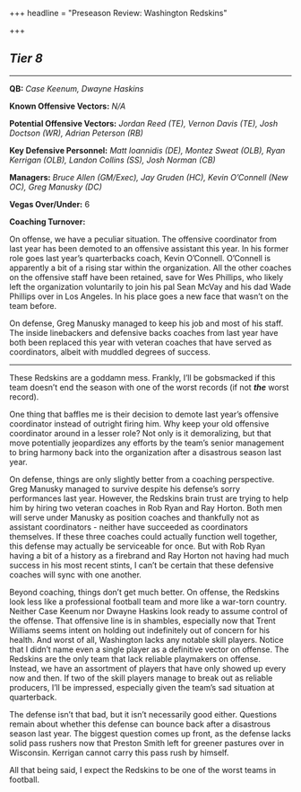 +++
headline = "Preseason Review: Washington Redskins"

+++
## **_Tier 8_**

***

**QB:** _Case Keenum, Dwayne Haskins_

**Known Offensive Vectors:** _N/A_

**Potential Offensive Vectors:** _Jordan Reed (TE), Vernon Davis (TE), Josh Doctson (WR), Adrian Peterson (RB)_

**Key Defensive Personnel:** _Matt Ioannidis (DE), Montez Sweat (OLB), Ryan Kerrigan (OLB), Landon Collins (SS), Josh Norman (CB)_

**Managers:** _Bruce Allen (GM/Exec), Jay Gruden (HC), Kevin O’Connell (New OC), Greg Manusky (DC)_

**Vegas Over/Under:** 6

**Coaching Turnover:**

On offense, we have a peculiar situation. The offensive coordinator from last year has been demoted to an offensive assistant this year. In his former role goes last year’s quarterbacks coach, Kevin O’Connell. O’Connell is apparently a bit of a rising star within the organization. All the other coaches on the offensive staff have been retained, save for Wes Phillips, who likely left the organization voluntarily to join his pal Sean McVay and his dad Wade Phillips over in Los Angeles. In his place goes a new face that wasn’t on the team before.

On defense, Greg Manusky managed to keep his job and most of his staff. The inside linebackers and defensive backs coaches from last year have both been replaced this year with veteran coaches that have served as coordinators, albeit with muddled degrees of success.

***

These Redskins are a goddamn mess. Frankly, I’ll be gobsmacked if this team doesn’t end the season with one of the worst records (if not **_the_** worst record).

One thing that baffles me is their decision to demote last year’s offensive coordinator instead of outright firing him. Why keep your old offensive coordinator around in a lesser role? Not only is it demoralizing, but that move potentially jeopardizes any efforts by the team’s senior management to bring harmony back into the organization after a disastrous season last year.

On defense, things are only slightly better from a coaching perspective. Greg Manusky managed to survive despite his defense’s sorry performances last year. However, the Redskins brain trust are trying to help him by hiring two veteran coaches in Rob Ryan and Ray Horton. Both men will serve under Manusky as position coaches and thankfully not as assistant coordinators - neither have succeeded as coordinators themselves. If these three coaches could actually function well together, this defense may actually be serviceable for once. But with Rob Ryan having a bit of a history as a firebrand and Ray Horton not having had much success in his most recent stints, I can’t be certain that these defensive coaches will sync with one another.

Beyond coaching, things don’t get much better. On offense, the Redskins look less like a professional football team and more like a war-torn country. Neither Case Keenum nor Dwayne Haskins look ready to assume control of the offense. That offensive line is in shambles, especially now that Trent Williams seems intent on holding out indefinitely out of concern for his health. And worst of all, Washington lacks any notable skill players. Notice that I didn’t name even a single player as a definitive vector on offense. The Redskins are the only team that lack reliable playmakers on offense. Instead, we have an assortment of players that have only showed up every now and then. If two of the skill players manage to break out as reliable producers, I’ll be impressed, especially given the team’s sad situation at quarterback.

The defense isn’t that bad, but it isn’t necessarily good either. Questions remain about whether this defense can bounce back after a disastrous season last year. The biggest question comes up front, as the defense lacks solid pass rushers now that Preston Smith left for greener pastures over in Wisconsin. Kerrigan cannot carry this pass rush by himself.

All that being said, I expect the Redskins to be one of the worst teams in football.